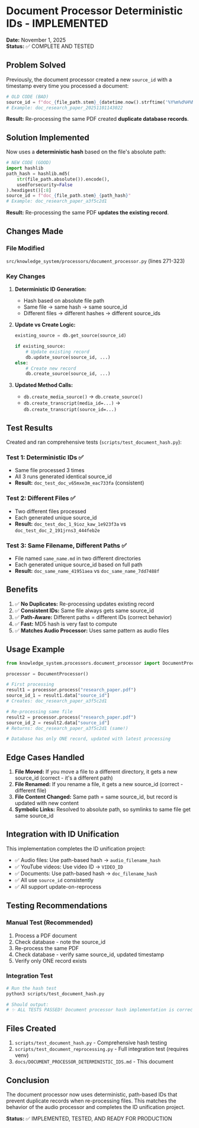 # Document Processor Deterministic IDs - IMPLEMENTED

**Date:** November 1, 2025  
**Status:** ✅ COMPLETE AND TESTED

## Problem Solved

Previously, the document processor created a new `source_id` with a timestamp every time you processed a document:

```python
# OLD CODE (BAD)
source_id = f"doc_{file_path.stem}_{datetime.now().strftime('%Y%m%d%H%M%S')}"
# Example: doc_research_paper_20251101143022
```

**Result:** Re-processing the same PDF created **duplicate database records**.

## Solution Implemented

Now uses a **deterministic hash** based on the file's absolute path:

```python
# NEW CODE (GOOD)
import hashlib
path_hash = hashlib.md5(
    str(file_path.absolute()).encode(), 
    usedforsecurity=False
).hexdigest()[:8]
source_id = f"doc_{file_path.stem}_{path_hash}"
# Example: doc_research_paper_a3f5c2d1
```

**Result:** Re-processing the same PDF **updates the existing record**.

## Changes Made

### File Modified
`src/knowledge_system/processors/document_processor.py` (lines 271-323)

### Key Changes

1. **Deterministic ID Generation:**
   - Hash based on absolute file path
   - Same file → same hash → same source_id
   - Different files → different hashes → different source_ids

2. **Update vs Create Logic:**
   ```python
   existing_source = db.get_source(source_id)
   
   if existing_source:
       # Update existing record
       db.update_source(source_id, ...)
   else:
       # Create new record
       db.create_source(source_id, ...)
   ```

3. **Updated Method Calls:**
   - `db.create_media_source()` → `db.create_source()`
   - `db.create_transcript(media_id=...)` → `db.create_transcript(source_id=...)`

## Test Results

Created and ran comprehensive tests (`scripts/test_document_hash.py`):

### Test 1: Deterministic IDs ✅
- Same file processed 3 times
- All 3 runs generated identical source_id
- **Result:** `doc_test_doc_v65mxe3m_eac733fa` (consistent)

### Test 2: Different Files ✅
- Two different files processed
- Each generated unique source_id
- **Result:** `doc_test_doc_1_9ioz_kaw_1e923f3a` vs `doc_test_doc_2_191jrns3_444feb2e`

### Test 3: Same Filename, Different Paths ✅
- File named `same_name.md` in two different directories
- Each generated unique source_id based on full path
- **Result:** `doc_same_name_41951aea` vs `doc_same_name_7dd7488f`

## Benefits

1. ✅ **No Duplicates:** Re-processing updates existing record
2. ✅ **Consistent IDs:** Same file always gets same source_id
3. ✅ **Path-Aware:** Different paths = different IDs (correct behavior)
4. ✅ **Fast:** MD5 hash is very fast to compute
5. ✅ **Matches Audio Processor:** Uses same pattern as audio files

## Usage Example

```python
from knowledge_system.processors.document_processor import DocumentProcessor

processor = DocumentProcessor()

# First processing
result1 = processor.process("research_paper.pdf")
source_id_1 = result1.data["source_id"]
# Creates: doc_research_paper_a3f5c2d1

# Re-processing same file
result2 = processor.process("research_paper.pdf")
source_id_2 = result2.data["source_id"]
# Returns: doc_research_paper_a3f5c2d1 (same!)

# Database has only ONE record, updated with latest processing
```

## Edge Cases Handled

1. **File Moved:** If you move a file to a different directory, it gets a new source_id (correct - it's a different path)
2. **File Renamed:** If you rename a file, it gets a new source_id (correct - different file)
3. **File Content Changed:** Same path = same source_id, but record is updated with new content
4. **Symbolic Links:** Resolved to absolute path, so symlinks to same file get same source_id

## Integration with ID Unification

This implementation completes the ID unification project:

- ✅ Audio files: Use path-based hash → `audio_filename_hash`
- ✅ YouTube videos: Use video ID → `VIDEO_ID`
- ✅ Documents: Use path-based hash → `doc_filename_hash`
- ✅ All use `source_id` consistently
- ✅ All support update-on-reprocess

## Testing Recommendations

### Manual Test (Recommended)
1. Process a PDF document
2. Check database - note the source_id
3. Re-process the same PDF
4. Check database - verify same source_id, updated timestamp
5. Verify only ONE record exists

### Integration Test
```bash
# Run the hash test
python3 scripts/test_document_hash.py

# Should output:
# ✨ ALL TESTS PASSED! Document processor hash implementation is correct.
```

## Files Created

1. `scripts/test_document_hash.py` - Comprehensive hash testing
2. `scripts/test_document_reprocessing.py` - Full integration test (requires venv)
3. `docs/DOCUMENT_PROCESSOR_DETERMINISTIC_IDS.md` - This document

## Conclusion

The document processor now uses deterministic, path-based IDs that prevent duplicate records when re-processing files. This matches the behavior of the audio processor and completes the ID unification project.

**Status:** ✅ IMPLEMENTED, TESTED, AND READY FOR PRODUCTION
